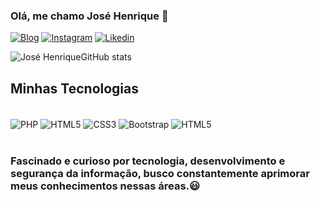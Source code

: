 ### Olá, me chamo José Henrique 🙋

[![Blog](https://img.shields.io/badge/Blogger-FF5722?style=for-the-badge&logo=blogger&logoColor=white)](https://josehenrique.online)
[![Instagram](https://img.shields.io/badge/Instagram-E4405F?style=for-the-badge&logo=instagram&logoColor=white)](https://www.instagram.com/jose.henriqu3/)
[![Likedin](https://img.shields.io/badge/LinkedIn-0077B5?style=for-the-badge&logo=linkedin&logoColor=white)](https://www.linkedin.com/in/josehenriqu3/)

![José HenriqueGitHub stats](https://github-readme-stats.vercel.app/api?username=anuraghazra&show_icons=true&theme=radical)


## Minhas Tecnologias

<div style="display:inline_block;"><br>
  <img align="center" alt="PHP" src="https://img.shields.io/badge/PHP-777BB4?style=for-the-badge&logo=php&logoColor=white">
  <img align="center" alt="HTML5" src="https://img.shields.io/badge/HTML5-E34F26?style=for-the-badge&logo=html5&logoColor=white">
  <img align="center" alt="CSS3" src="https://img.shields.io/badge/CSS3-1572B6?style=for-the-badge&logo=css3&logoColor=white">
  <img align="center" alt="Bootstrap" src="https://img.shields.io/badge/Bootstrap-563D7C?style=for-the-badge&logo=bootstrap&logoColor=white">
  <img align="center" alt="HTML5" src="https://img.shields.io/badge/MySQL-005C84?style=for-the-badge&logo=mysql&logoColor=white">
</div> <br>

### Fascinado e curioso por tecnologia, desenvolvimento e segurança da informação, busco constantemente aprimorar meus conhecimentos nessas áreas.😃<br><br>


